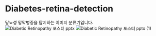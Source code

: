 # Diabetes-retina-detection
당뇨성 망막병증을 탐지하는 이미지 분류기입니다. 
![Diabetic Retinopathy 포스터 pptx](https://user-images.githubusercontent.com/52881652/125290120-eeecf300-e35a-11eb-902c-e8bb20929a3b.jpg)
![Diabetic Retinopathy 포스터 pptx (1)](https://user-images.githubusercontent.com/52881652/125290144-f6140100-e35a-11eb-9dbd-84fee22726c0.jpg)


